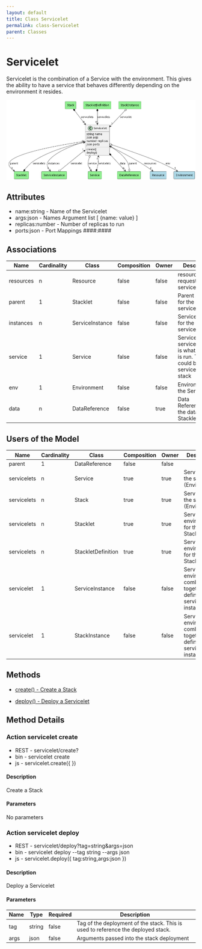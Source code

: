 ```yaml
---
layout: default
title: Class Servicelet
permalink: class-Servicelet
parent: Classes
---
```


# Servicelet

Servicelet is the combination of a Service with the environment. This gives the ability to have  a service that behaves differently depending on the environment it resides.

![Logical Diagram](./logical.png)

## Attributes

* name:string - Name of the Servicelet
* args:json - Names Argument list [ {name: value} ]
* replicas:number - Number of replicas to run
* ports:json - Port Mappings ####:####


## Associations

| Name | Cardinality | Class | Composition | Owner | Description |
| --- | --- | --- | --- | --- | --- |
| resources | n | Resource | false | false | resource requests for the servicelet |
| parent | 1 | Stacklet | false | false | Parent stacklet for the servicelet |
| instances | n | ServiceInstance | false | false | ServiceInstance for the servicelet |
| service | 1 | Service | false | false | Service for the servicelet, this is what service is run. This could be a service or a stack |
| env | 1 | Environment | false | false | Environment for the Servicelet |
| data | n | DataReference | false | true | Data References to the data in the Stacklet |



## Users of the Model

| Name | Cardinality | Class | Composition | Owner | Description |
| --- | --- | --- | --- | --- | --- |
| parent | 1 | DataReference | false | false |  |
| servicelets | n | Service | true | true | Servicelets of the service (Environment) |
| servicelets | n | Stack | true | true | Servicelets of the service (Environment) |
| servicelets | n | Stacklet | true | true | Service with environment for the Stacklet |
| servicelets | n | StackletDefinition | true | true | Service with environment for the Stacklet |
| servicelet | 1 | ServiceInstance | false | false | Service and environment combined together that defines the service instance |
| servicelet | 1 | StackInstance | false | false | Service and environment combined together that defines the service instance |





## Methods

* [create() - Create a Stack](#action-create)

* [deploy() - Deploy a Servicelet](#action-deploy)


<h2>Method Details</h2>
    
### Action servicelet create



* REST - servicelet/create?
* bin - servicelet create 
* js - servicelet.create({  })

#### Description
Create a Stack

#### Parameters

No parameters



### Action servicelet deploy



* REST - servicelet/deploy?tag=string&amp;args=json
* bin - servicelet deploy --tag string --args json
* js - servicelet.deploy({ tag:string,args:json })

#### Description
Deploy a Servicelet

#### Parameters

| Name | Type | Required | Description |
|---|---|---|---|
| tag | string |false | Tag of the deployment of the stack. This is used to reference the deployed stack. |
| args | json |false | Arguments passed into the stack deployment |





